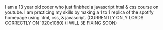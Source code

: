 I am a 13 year old coder who just finished a javascript html & css course on youtube. I am practicing my skills by making a 1 to 1 replica of the spotify homepage using html, css, & javascript. (CURRENTLY ONLY LOADS CORRECTLY ON 1920x1080) (I WILL BE FIXING SOON)
